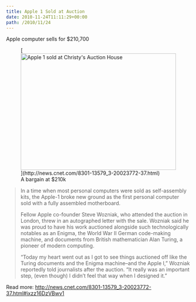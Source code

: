 ```yaml
---
title: Apple 1 Sold at Auction
date: 2010-11-24T11:11:29+00:00
path: /2010/11/24
---
```

Apple computer sells for $210,700
  
<figure id="attachment_264" style="width: 424px" class="wp-caption alignnone">[<img src="http://www.seancamden.com/wp-content/uploads/2010/11/ap1.jpg" alt="Apple 1 sold at Christy&#039;s Auction House" title="Apple 1" width="424" height="318" class="size-full wp-image-264" srcset="http://seancamden.cosm/wp-content/uploads/2010/11/ap1.jpg 424w, http://seancamden.cosm/wp-content/uploads/2010/11/ap1-300x224.jpg 300w" sizes="(max-width: 424px) 100vw, 424px" />](http://news.cnet.com/8301-13579_3-20023772-37.html)<figcaption class="wp-caption-text">A bargain at $210k</figcaption></figure>

> In a time when most personal computers were sold as self-assembly kits, the Apple-1 broke new ground as the first personal computer sold with a fully assembled motherboard.
> 
> Fellow Apple co-founder Steve Wozniak, who attended the auction in London, threw in an autographed letter with the sale. Wozniak said he was proud to have his work auctioned alongside such technologically notables as an Enigma, the World War II German code-making machine, and documents from British mathematician Alan Turing, a pioneer of modern computing.
> 
> &#8220;Today my heart went out as I got to see things auctioned off like the Turing documents and the Enigma machine&#8211;and the Apple I,&#8221; Wozniak reportedly told journalists after the auction. &#8220;It really was an important step, (even though) I didn&#8217;t feel that way when I designed it.&#8221;

Read more: <http://news.cnet.com/8301-13579_3-20023772-37.html#ixzz16DzVBwv1>